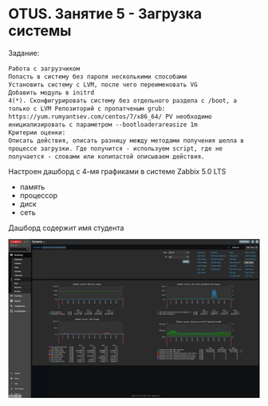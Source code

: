 # OTUS. Занятие 5 - Загрузка системы

Задание:
```
Работа с загрузчиком
Попасть в систему без пароля несколькими способами
Установить систему с LVM, после чего переименовать VG
Добавить модуль в initrd
4(*). Сконфигурировать систему без отдельного раздела с /boot, а только с LVM Репозиторий с пропатченым grub: https://yum.rumyantsev.com/centos/7/x86_64/ PV необходимо инициализировать с параметром --bootloaderareasize 1m
Критерии оценки:
Описать действия, описать разницу между методами получения шелла в процессе загрузки. Где получится - используем script, где не получается - словами или копипастой описываем действия.
```


Настроен дашборд с 4-мя графиками в системе Zabbix 5.0 LTS
- память
- процессор
- диск
- сеть

Дашборд содержит имя студента

![](Zabbix_screen.jpg)